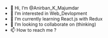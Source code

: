 - 👋 Hi, I’m @Anirban_K_Majumdar
- 👀 I’m interested in Web_Devlopment
- 🌱 I’m currently learning React.js with Redux
- 💞️ I’m looking to collaborate on (thinking)
- 📫 How to reach me ?

<!---
AKM-97/AKM-97 is a ✨ special ✨ repository because its `README.md` (this file) appears on your GitHub profile.
You can click the Preview link to take a look at your changes.
--->
